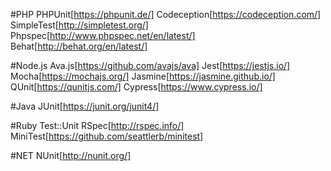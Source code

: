 #PHP
PHPUnit[https://phpunit.de/]
Codeception[https://codeception.com/]
SimpleTest[http://simpletest.org/]
Phpspec[http://www.phpspec.net/en/latest/]
Behat[http://behat.org/en/latest/]

#Node.js
Ava.js[https://github.com/avajs/ava]
Jest[https://jestjs.io/]
Mocha[https://mochajs.org/]
Jasmine[https://jasmine.github.io/]
QUnit[https://qunitjs.com/]
Cypress[https://www.cypress.io/]

#Java
JUnit[https://junit.org/junit4/]

#Ruby
Test::Unit
RSpec[http://rspec.info/]
MiniTest[https://github.com/seattlerb/minitest]

#NET
NUnit[http://nunit.org/]
